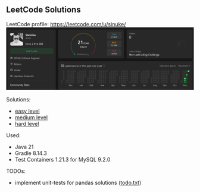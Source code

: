 ## LeetCode Solutions

LeetCode profile: https://leetcode.com/u/sinuke/
![LeetCode Profile - sinuke](images/00.png)

Solutions:
* [easy level](easy-level/README.md)
* [medium level](medium-level/README.md)
* [hard level](hard-level/README.md)

Used:
* Java 21
* Gradle 8.14.3
* Test Containers 1.21.3 for MySQL 9.2.0

TODOs:
* implement unit-tests for pandas solutions ([todo.txt](easy-level/pandas/todo.txt))